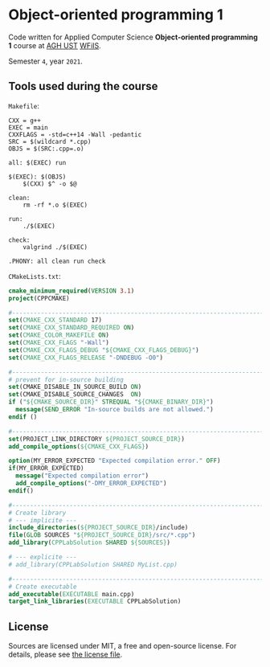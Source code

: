 # Object-oriented programming 1

Code written for Applied Computer Science **Object-oriented programming 1** course at [AGH UST](https://www.agh.edu.pl/en) [WFiIS](https://www.fis.agh.edu.pl/en/).

Semester `4`, year `2021`.

## Tools used during the course

`Makefile`:

```make
CXX = g++
EXEC = main
CXXFLAGS = -std=c++14 -Wall -pedantic
SRC = $(wildcard *.cpp)
OBJS = $(SRC:.cpp=.o)

all: $(EXEC) run

$(EXEC): $(OBJS)
	$(CXX) $^ -o $@

clean:
	rm -rf *.o $(EXEC)

run:
	./$(EXEC)

check: 
	valgrind ./$(EXEC)

.PHONY: all clean run check
```
  
`CMakeLists.txt`:

```cmake
cmake_minimum_required(VERSION 3.1)
project(CPPCMAKE)

#----------------------------------------------------------------------------
set(CMAKE_CXX_STANDARD 17)
set(CMAKE_CXX_STANDARD_REQUIRED ON)
set(CMAKE_COLOR_MAKEFILE ON)
set(CMAKE_CXX_FLAGS "-Wall")
set(CMAKE_CXX_FLAGS_DEBUG "${CMAKE_CXX_FLAGS_DEBUG}")
set(CMAKE_CXX_FLAGS_RELEASE "-DNDEBUG -O0")

#----------------------------------------------------------------------------
# prevent for in-source building
set(CMAKE_DISABLE_IN_SOURCE_BUILD ON)
set(CMAKE_DISABLE_SOURCE_CHANGES  ON)
if ("${CMAKE_SOURCE_DIR}" STREQUAL "${CMAKE_BINARY_DIR}")
  message(SEND_ERROR "In-source builds are not allowed.")
endif ()

#----------------------------------------------------------------------------
set(PROJECT_LINK_DIRECTORY ${PROJECT_SOURCE_DIR})
add_compile_options(${CMAKE_CXX_FLAGS})

option(MY_ERROR_EXPECTED "Expected compilation error." OFF)
if(MY_ERROR_EXPECTED)
  message("Expected compilation error")
  add_compile_options("-DMY_ERROR_EXPECTED")
endif()

#----------------------------------------------------------------------------
# Create library
# --- implicite ---
include_directories(${PROJECT_SOURCE_DIR}/include)
file(GLOB SOURCES "${PROJECT_SOURCE_DIR}/src/*.cpp")
add_library(CPPLabSolution SHARED ${SOURCES})

# --- explicite ---
# add_library(CPPLabSolution SHARED MyList.cpp)

#----------------------------------------------------------------------------
# Create executable
add_executable(EXECUTABLE main.cpp)
target_link_libraries(EXECUTABLE CPPLabSolution)
```

## License

Sources are licensed under MIT, a free and open-source license. For details, please see [the license file](LICENSE.md).
